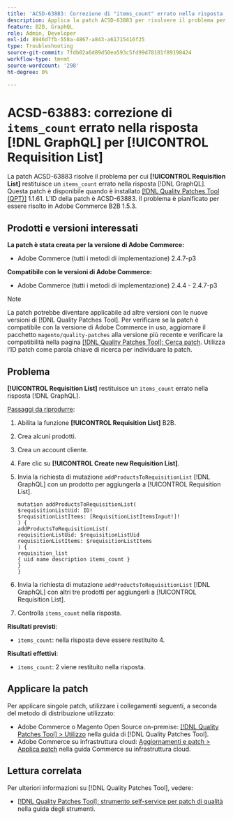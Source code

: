 ```yaml
---
title: 'ACSD-63883: Correzione di "items_count" errato nella risposta  [!DNL GraphQL]  per [!UICONTROL Requisition List]'
description: Applica la patch ACSD-63883 per risolvere il problema per cui [!UICONTROL Requisition List] restituisce un "items_count" errato nella risposta  [!DNL GraphQL] .
feature: B2B, GraphQL
role: Admin, Developer
exl-id: 8946d7fb-558a-4867-a843-a61715416f25
type: Troubleshooting
source-git-commit: 7fdb02a6d89d50ea593c5fd99d78101f89198424
workflow-type: tm+mt
source-wordcount: '298'
ht-degree: 0%

---
```


# ACSD-63883: correzione di `items_count` errato nella risposta [!DNL GraphQL] per [!UICONTROL Requisition List]

La patch ACSD-63883 risolve il problema per cui **[!UICONTROL Requisition List]** restituisce un `items_count` errato nella risposta [!DNL GraphQL]. Questa patch è disponibile quando è installato [[!DNL Quality Patches Tool (QPT)]](/help/tools/quality-patches-tool/quality-patches-tool-to-self-serve-quality-patches.md) 1.1.61. L’ID della patch è ACSD-63883. Il problema è pianificato per essere risolto in Adobe Commerce B2B 1.5.3.

## Prodotti e versioni interessati

**La patch è stata creata per la versione di Adobe Commerce:**

* Adobe Commerce (tutti i metodi di implementazione) 2.4.7-p3

**Compatibile con le versioni di Adobe Commerce:**

* Adobe Commerce (tutti i metodi di implementazione) 2.4.4 - 2.4.7-p3

>[!NOTE]
>
>La patch potrebbe diventare applicabile ad altre versioni con le nuove versioni di [!DNL Quality Patches Tool]. Per verificare se la patch è compatibile con la versione di Adobe Commerce in uso, aggiornare il pacchetto `magento/quality-patches` alla versione più recente e verificare la compatibilità nella pagina [[!DNL Quality Patches Tool]: Cerca patch](https://experienceleague.adobe.com/tools/commerce-quality-patches/index.html?lang=it). Utilizza l’ID patch come parola chiave di ricerca per individuare la patch.

## Problema

**[!UICONTROL Requisition List]** restituisce un `items_count` errato nella risposta [!DNL GraphQL].


<u>Passaggi da riprodurre</u>:

1. Abilita la funzione **[!UICONTROL Requisition List]** B2B.
1. Crea alcuni prodotti.
1. Crea un account cliente.
1. Fare clic su **[!UICONTROL Create new Requisition List]**.
1. Invia la richiesta di mutazione `addProductsToRequisitionList` [!DNL GraphQL] con un prodotto per aggiungerla a [!UICONTROL Requisition List].

   ```
   mutation addProductsToRequisitionList(
   $requisitionListUid: ID!
   $requisitionListItems: [RequisitionListItemsInput!]!
   ) {
   addProductsToRequisitionList(
   requisitionListUid: $requisitionListUid
   requisitionListItems: $requisitionListItems
   ) {
   requisition_list
   { uid name description items_count }
   }
   }
   ```

1. Invia la richiesta di mutazione `addProductsToRequisitionList` [!DNL GraphQL] con altri tre prodotti per aggiungerli a [!UICONTROL Requisition List].
1. Controlla `items_count` nella risposta.

**Risultati previsti**:

* `items_count`: nella risposta deve essere restituito 4.

**Risultati effettivi**:

* `items_count`: 2 viene restituito nella risposta.

## Applicare la patch

Per applicare singole patch, utilizzare i collegamenti seguenti, a seconda del metodo di distribuzione utilizzato:

* Adobe Commerce o Magento Open Source on-premise: [[!DNL Quality Patches Tool] > Utilizzo](/help/tools/quality-patches-tool/usage.md) nella guida di [!DNL Quality Patches Tool].
* Adobe Commerce su infrastruttura cloud: [Aggiornamenti e patch > Applica patch](https://experienceleague.adobe.com/docs/commerce-cloud-service/user-guide/develop/upgrade/apply-patches.html?lang=it) nella guida Commerce su infrastruttura cloud.


## Lettura correlata

Per ulteriori informazioni su [!DNL Quality Patches Tool], vedere:

* [[!DNL Quality Patches Tool]: strumento self-service per patch di qualità](/help/tools/quality-patches-tool/quality-patches-tool-to-self-serve-quality-patches.md) nella guida degli strumenti.
